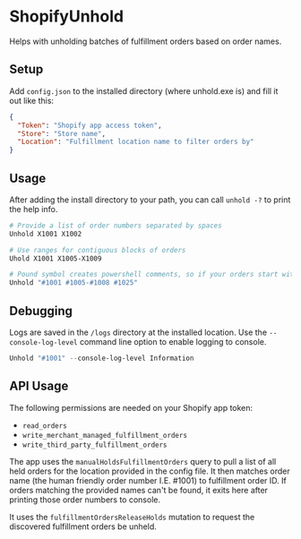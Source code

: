 # ShopifyUnhold
Helps with unholding batches of fulfillment orders based on order names.

## Setup
Add `config.json` to the installed directory (where unhold.exe is) and fill it out like this:
```json
{
  "Token": "Shopify app access token",
  "Store": "Store name",
  "Location": "Fulfillment location name to filter orders by"
}
```

## Usage
After adding the install directory to your path, you can call `unhold -?` to print the help info.
```powershell
# Provide a list of order numbers separated by spaces
Unhold X1001 X1002

# Use ranges for contiguous blocks of orders
Uhold X1001 X1005-X1009

# Pound symbol creates powershell comments, so if your orders start with #, use quotations
Unhold "#1001 #1005-#1008 #1025"
```

## Debugging
Logs are saved in the `/logs` directory at the installed location.
Use the `--console-log-level` command line option to enable logging to console.
```powershell
Unhold "#1001" --console-log-level Information
```

## API Usage
The following permissions are needed on your Shopify app token:
- `read_orders`
- `write_merchant_managed_fulfillment_orders`
- `write_third_party_fulfillment_orders`

The app uses the `manualHoldsFulfillmentOrders` query to pull a list of all held orders for the location provided in the config file. It then matches order name (the human friendly order number I.E. #1001) to fulfillment order ID. If orders matching the provided names can't be found, it exits here after printing those order numbers to console.

It uses the `fulfillmentOrdersReleaseHolds` mutation to request the discovered fulfillment orders be unheld.